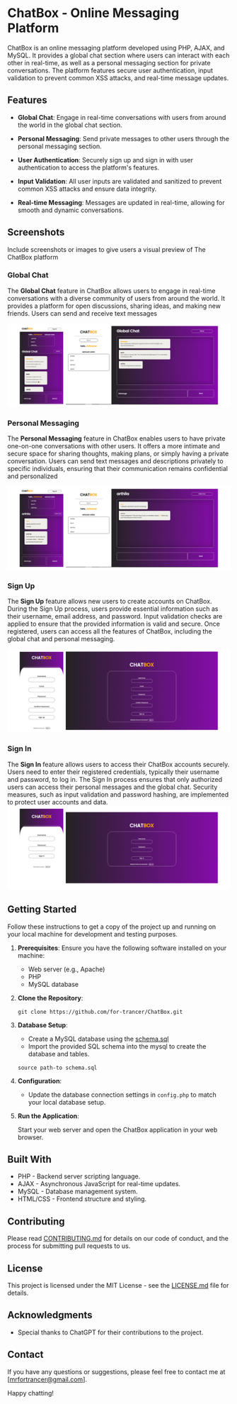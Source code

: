 # ChatBox - Online Messaging Platform

ChatBox is an online messaging platform developed using PHP, AJAX, and MySQL. It provides a global chat section where users can interact with each other in real-time, as well as a personal messaging section for private conversations. The platform features secure user authentication, input validation to prevent common XSS attacks, and real-time message updates.

## Features

- **Global Chat**: Engage in real-time conversations with users from around the world in the global chat section.

- **Personal Messaging**: Send private messages to other users through the personal messaging section.

- **User Authentication**: Securely sign up and sign in with user authentication to access the platform's features.

- **Input Validation**: All user inputs are validated and sanitized to prevent common XSS attacks and ensure data integrity.

- **Real-time Messaging**: Messages are updated in real-time, allowing for smooth and dynamic conversations.


## Screenshots

Include screenshots or images to give users a visual preview of The ChatBox platform

### Global Chat
The **Global Chat** feature in ChatBox allows users to engage in real-time conversations with a diverse community of users from around the world. It provides a platform for open discussions, sharing ideas, and making new friends. Users can send and receive text messages

![Global Chat](images/global-chat.png)

### Personal Messaging
The **Personal Messaging** feature in ChatBox enables users to have private one-on-one conversations with other users. It offers a more intimate and secure space for sharing thoughts, making plans, or simply having a private conversation. Users can send text messages and descriptions privately to specific individuals, ensuring that their communication remains confidential and personalized

![Personal Messaging](images/personal-chat.png)

### Sign Up
The **Sign Up** feature allows new users to create accounts on ChatBox. During the Sign Up process, users provide essential information such as their username, email address, and password. Input validation checks are applied to ensure that the provided information is valid and secure. Once registered, users can access all the features of ChatBox, including the global chat and personal messaging.

![Sign Up](images/signup.png)

### Sign In
The **Sign In** feature allows users to access their ChatBox accounts securely. Users need to enter their registered credentials, typically their username and password, to log in. The Sign In process ensures that only authorized users can access their personal messages and the global chat. Security measures, such as input validation and password hashing, are implemented to protect user accounts and data.
![Sign In](images/signin.png)

## Getting Started

Follow these instructions to get a copy of the project up and running on your local machine for development and testing purposes.

1. **Prerequisites**: Ensure you have the following software installed on your machine:

   - Web server (e.g., Apache)
   - PHP
   - MySQL database

2. **Clone the Repository**:

   ```shell
   git clone https://github.com/for-trancer/ChatBox.git
   ```

3. **Database Setup**:

   - Create a MySQL database using the [schema.sql](schema.sql)
   - Import the provided SQL schema into the mysql to create the database and tables.
   ```shell
   source path-to schema.sql
   ```

4. **Configuration**:

   - Update the database connection settings in `config.php` to match your local database setup.

5. **Run the Application**:

   Start your web server and open the ChatBox application in your web browser.

## Built With

- PHP - Backend server scripting language.
- AJAX - Asynchronous JavaScript for real-time updates.
- MySQL - Database management system.
- HTML/CSS - Frontend structure and styling.

## Contributing

Please read [CONTRIBUTING.md](CONTRIBUTING.md) for details on our code of conduct, and the process for submitting pull requests to us.

## License

This project is licensed under the MIT License - see the [LICENSE.md](LICENSE.md) file for details.

## Acknowledgments

- Special thanks to ChatGPT for their contributions to the project.

## Contact

If you have any questions or suggestions, please feel free to contact me at [mrfortrancer@gmail.com].

Happy chatting!

